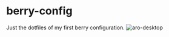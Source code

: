 # berry-config
Just the dotfiles of my first berry configuration.
![aro-desktop](https://user-images.githubusercontent.com/111209749/189464690-0b4207c2-5379-4186-b3e0-b1a4870d9d77.png)
